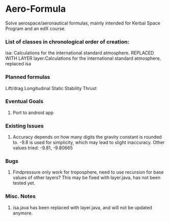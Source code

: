 # Aero-Formula
Solve aerospace/aeronautical formulas, mainly intended for Kerbal Space Program and an edX course.

### List of classes in chronological order of creation:

isa: Calculations for the international standard atmosphere. REPLACED WITH LAYER
layer:Calculations for the international standard atmosphere, replaced isa



### Planned formulas
Lift/drag
Longitudinal Static Stability
Thrust

### Eventual Goals
1. Port to android app

### Existing Issues

1. Accuracy depends on how many digits the gravity constant is rounded to. -9.8 is used for simplicity, which may lead to slight inaccuracy. Other values tried: -9.81, -9.80665

### Bugs

1. Findpressure only work for troposphere, need to use recursion for base values of other layers?
  This may be fixed with layer.java, has not been tested yet.
  
### Misc. Notes

1. isa.java has been replaced with layer.java, and will not be updated anymore.
